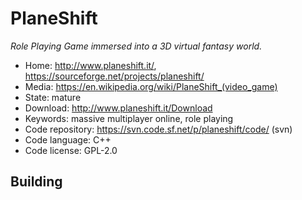 # PlaneShift

_Role Playing Game immersed into a 3D virtual fantasy world._

- Home: http://www.planeshift.it/, https://sourceforge.net/projects/planeshift/
- Media: <https://en.wikipedia.org/wiki/PlaneShift_(video_game)>
- State: mature
- Download: http://www.planeshift.it/Download
- Keywords: massive multiplayer online, role playing
- Code repository: https://svn.code.sf.net/p/planeshift/code/ (svn)
- Code language: C++
- Code license: GPL-2.0

## Building
